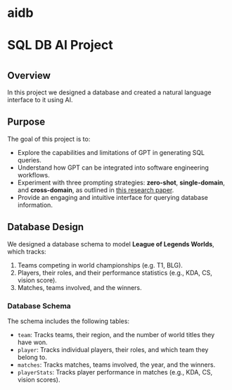 # aidb
<h1>SQL DB AI Project<h1>

## Overview
In this project we designed a database and created a natural language interface to it using AI.

## Purpose
The goal of this project is to:
- Explore the capabilities and limitations of GPT in generating SQL queries.
- Understand how GPT can be integrated into software engineering workflows.
- Experiment with three prompting strategies: **zero-shot**, **single-domain**, and **cross-domain**, as outlined in [this research paper](https://arxiv.org/abs/2305.11853).
- Provide an engaging and intuitive interface for querying database information.

## Database Design
We designed a database schema to model **League of Legends Worlds**, which tracks:
1. Teams competing in world championships (e.g. T1, BLG).
2. Players, their roles, and their performance statistics (e.g., KDA, CS, vision score).
3. Matches, teams involved, and the winners.

### Database Schema
The schema includes the following tables:
- `team`: Tracks teams, their region, and the number of world titles they have won.
- `player`: Tracks individual players, their roles, and which team they belong to.
- `matches`: Tracks matches, teams involved, the year, and the winners.
- `playerStats`: Tracks player performance in matches (e.g., KDA, CS, vision scores).

